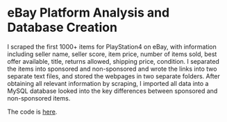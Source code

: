 # eBay Platform Analysis and Database Creation 
I scraped the first 1000+ items for PlayStation4 on eBay, with information including seller name, seller score, item price, number of items sold, best offer available, title, returns allowed, shipping price, condition. I separated the items into sponsored and non-sponsored and wrote the links into two separate text files, and stored the webpages in two separate folders. After obtaining all relevant information by scraping, I imported all data into a MySQL database looked into the key differences between sponsored and non-sponsored items.

The code is <a href="https://github.com/suteli/ebay_items_scraping_and_database_creation/blob/master/ebay_items_scraping_and_database_creation.ipynb">here</a>.
